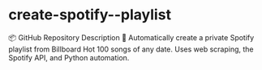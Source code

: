 # create-spotify--playlist
📦 GitHub Repository Description 🎵 Automatically create a private Spotify playlist from Billboard Hot 100 songs of any date. Uses web scraping, the Spotify API, and Python automation.
